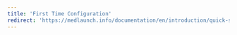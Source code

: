 ```yaml
---
title: 'First Time Configuration'
redirect: 'https://medlaunch.info/documentation/en/introduction/quick-setup-guide#first-time-configuraton'
---
```


